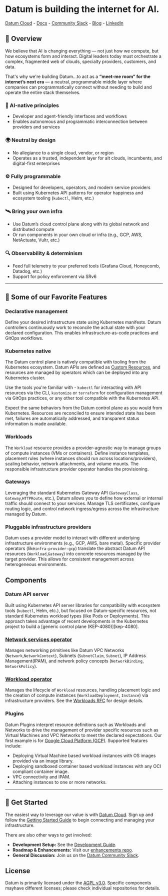 # Datum is building the internet for AI.

<p align="left">
  <a href="https://cloud.datum.net">Datum Cloud</a> -
  <a href="https://docs.datum.net">Docs</a> -
  <a href="https://slack.datum.net">Community Slack</a> -
  <a href="https://www.datum.net/blog/">Blog</a> -
  <a href="https://www.linkedin.com/company/datum-cloud/">LinkedIn</a>
</p>

## 🤝 Overview

We believe that AI is changing everything — not just how we compute, but how
ecosystems form and interact. Digital leaders today must orchestrate a complex,
fragmented web of clouds, specialty providers, customers, and data. 

That's why we're building Datum...to act as a **“meet-me room” for the internet’s next
era** — a neutral, programmable middle layer where companies can
programmatically connect without needing to build and operate the entire stack
themselves.

### 🧠 AI-native principles 

- Developer and agent-friendly interfaces and workflows
- Enables autonomous and programmatic interconnection between providers and
  services

### 🌍 Neutral by design

- No allegiance to a single cloud, vendor, or region
- Operates as a trusted, independent layer for alt clouds, incumbents, and
  digital-first enterprises

### ⚙️ Fully programmable

- Designed for developers, operators, and modern service providers
- Built using Kubernetes API patterns for operator happiness and ecosystem
  tooling (`kubectl`, Helm, etc.)

### 🛰 Bring your own infra

- Use Datum’s cloud control plane along with its global network and distributed
  compute
- Or run components in your own cloud or infra (e.g., GCP, AWS, NetActuate,
  Vultr, etc.)

### 🔍 Observability & determinism

- Feed full telemetry to your preferred tools (Grafana Cloud, Honeycomb,
  Datadog, etc.)
- Support for policy enforcement via SRv6

---

## 🚀 Some of our Favorite Features

### Declarative management

Define your desired infrastructure state using Kubernetes manifests. Datum
controllers continuously work to reconcile the actual state with your declared
configuration. This enables infrastructure-as-code practices and GitOps
workflows.

### Kubernetes native

The Datum control plane is natively compatible with tooling from the Kubernetes
ecosystem. Datum APIs are defined as [Custom Resources][k8s-custom-resources],
and resources are managed by operators which can be deployed into any Kubernetes
cluster.

Use the tools you're familiar with - `kubectl` for interacting with API
resources via the CLI, `kustomize` or `terraform` for configuration management
via GitOps practices, or any other tool compatible with the Kubernetes API.

Expect the same behaviors from the Datum control plane as you would from
Kubernetes. Resources are reconciled to ensure intended state has been met,
failures are automatically addressed, and transparent status information is made
available.

[k8s-custom-resources]:
    https://kubernetes.io/docs/concepts/extend-kubernetes/api-extension/custom-resources/

### Workloads

The `Workload` resource provides a provider-agnostic way to manage groups of
compute instances (VMs or containers). Define instance templates, placement
rules (where instances should run across locations/providers), scaling behavior,
network attachments, and volume mounts. The responsible infrastructure provider
operator handles the provisioning.

### Gateways

Leveraging the standard Kubernetes Gateway API (`GatewayClass`,
`Gateway`,`HTTPRoute`, etc.), Datum allows you to define how external or
internal traffic should connect to your services. Manage TLS certificates,
configure routing logic, and control network ingress/egress across the
infrastructure managed by Datum.

### Pluggable infrastructure providers

Datum uses a provider model to interact with different underlying infrastructure
environments (e.g., GCP, AWS, bare metal). Specific provider operators
(like`infra-provider-gcp`) translate the abstract Datum API resources
(`Workload`,`Gateway`) into concrete resources managed by the target provider.
This allows for consistent management across heterogeneous environments.

## Components

### Datum API server

Built using Kubernetes API server libraries for compatibility with ecosystem
tools (`kubectl`, Helm, etc.), but focused on Datum-specific resources, not
standard Kubernetes workload types (like Pods or Deployments). This approach
takes advantage of recent developments in the Kubernetes project to build a
[generic control plane (KEP-4080)][kep-4080].

### [Network services operator](https://github.com/datum-cloud/network-services-operator)

Manages networking primitives like Datum VPC Networks
(`Network`,`NetworkContext`), Subnets (`SubnetClaim`, `Subnet`), IP Address
Management(IPAM), and network policy concepts (`NetworkBinding`,
`NetworkPolicy`).

### [Workload operator](https://github.com/datum-cloud/workload-operator)

Manages the lifecycle of `Workload` resources, handling placement logic and the
creation of compute instances (`WorkloadDeployment`, `Instance`) via
infrastructure providers. See the [Workloads
RFC](https://github.com/datum-cloud/enhancements/tree/main/enhancements/compute/workloads)
for design details.

### Plugins

Datum Plugins interpret resource definitions such as Workloads and Networks to
drive the management of provider specific resources such as Virtual Machines and
VPC Networks to meet the declared expectations. Our first example is for [Google
Cloud Platform (GCP)](https://github.com/datum-cloud/infra-provider-gcp).
Supported features include:

- Deploying Virtual Machine based workload instances with OS images provided via
  an image library.
- Deploying sandboxed container based workload instances with any OCI compliant
  container image.
- VPC connectivity and IPAM.
- Attaching instances to one or more networks.

---

## 🔗 Get Started

The easiest way to leverage our value is with [Datum
Cloud](https://cloud.datum.net). Sign up and follow the [Getting Started
Guide](https://docs.datum.net/docs/get-started/) to begin connecting and
managing your infrastructure.

There are also other ways to get involved:

- **Development Setup:** See the [Development
  Guide](https://docs.datum.net/docs/developer-guide/).
- **Roadmap & Enhancements:** Visit our [enhancements
  repo](https://link.datum.net/enhancements).
- **General Discussion:** Join us on the [Datum Community
  Slack](https://link.datum.net/datumslack).

## License

Datum is primarily licensed under the [AGPL v3.0](https://www.gnu.org/licenses/agpl-3.0.en.html).
Specific components mayhave different licenses; please check individual
repositories for details.
